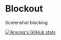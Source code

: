 # Blockout
Screenshot blocking

[![Anurag's GitHub stats](https://github-readme-stats.vercel.app/api?username=CatRaiden)](https://github.com/anuraghazra/github-readme-stats)

